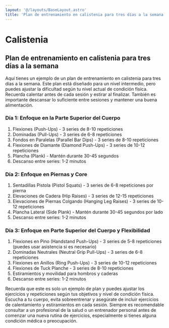 ```yaml
---
layout: '@/layouts/BaseLayout.astro'
title: 'Plan de entrenamiento en calistenia para tres días a la semana'
---
```


# Calistenia

## Plan de entrenamiento en calistenia para tres días a la semana

Aquí tienes un ejemplo de un plan de entrenamiento en calistenia para tres días a la semana. Este plan está diseñado para un nivel intermedio, pero puedes ajustar la dificultad según tu nivel actual de condición física. Recuerda calentar antes de cada sesión y estirar al finalizar. También es importante descansar lo suficiente entre sesiones y mantener una buena alimentación.

### Día 1: Enfoque en la Parte Superior del Cuerpo

1. Flexiones (Push-Ups) - 3 series de 8-10 repeticiones
2. Dominadas (Pull-Ups) - 3 series de 6-8 repeticiones
3. Fondos en Paralelas (Parallel Bar Dips) - 3 series de 8-10 repeticiones
4. Flexiones de Diamante (Diamond Push-Ups) - 3 series de 10-12 repeticiones
5. Plancha (Plank) - Mantén durante 30-45 segundos
6. Descanso entre series: 1-2 minutos

### Día 2: Enfoque en Piernas y Core

1. Sentadillas Pistola (Pistol Squats) - 3 series de 6-8 repeticiones por pierna
2. Elevaciones de Cadera (Hip Raises) - 3 series de 12-15 repeticiones
3. Elevaciones de Piernas Colgando (Hanging Leg Raises) - 3 series de 10-12 repeticiones
4. Plancha Lateral (Side Plank) - Mantén durante 30-45 segundos por lado
5. Descanso entre series: 1-2 minutos

### Día 3: Enfoque en Parte Superior del Cuerpo y Flexibilidad

1. Flexiones en Pino (Handstand Push-Ups) - 3 series de 5-8 repeticiones (puedes usar asistencia si es necesario)
2. Dominadas Neutrales (Neutral Grip Pull-Ups) - 3 series de 6-8 repeticiones
3. Flexiones en Anillos (Ring Push-Ups) - 3 series de 10-12 repeticiones
4. Flexiones de Tuck Planche - 3 series de 8-10 repeticiones
5. Estiramientos y movilidad para hombros y caderas
6. Descanso entre series: 1-2 minutos

Recuerda que este es solo un ejemplo de plan y puedes ajustar los ejercicios y repeticiones según tus objetivos y nivel de condición física. Escucha a tu cuerpo, evita sobreentrenar y asegúrate de incluir ejercicios de calentamiento y estiramientos en cada sesión. Siempre es recomendable consultar a un profesional de la salud o un entrenador personal antes de comenzar una nueva rutina de ejercicios, especialmente si tienes alguna condición médica o preocupación.
